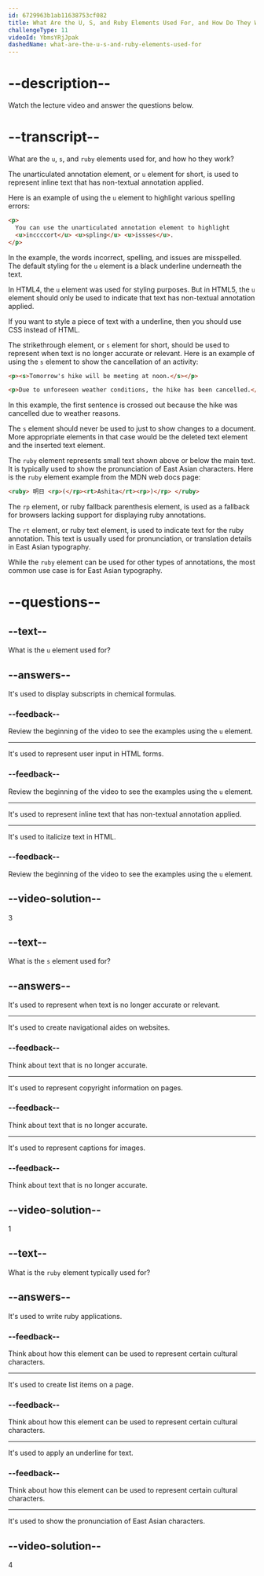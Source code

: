 ```yaml
---
id: 6729963b1ab11638753cf082
title: What Are the U, S, and Ruby Elements Used For, and How Do They Work?
challengeType: 11
videoId: YbmsYRjJpak
dashedName: what-are-the-u-s-and-ruby-elements-used-for
---
```


# --description--

Watch the lecture video and answer the questions below.

# --transcript--

What are the `u`, `s`, and `ruby` elements used for, and how ho they work?

The unarticulated annotation element, or `u` element for short, is used to represent inline text that has non-textual annotation applied.

Here is an example of using the `u` element to highlight various spelling errors:

```html
<p>
  You can use the unarticulated annotation element to highlight
  <u>inccccort</u> <u>spling</u> <u>issses</u>.
</p>
```

In the example, the words incorrect, spelling, and issues are misspelled. The default styling for the `u` element is a black underline underneath the text.

In HTML4, the `u` element was used for styling purposes. But in HTML5, the `u` element should only be used to indicate that text has non-textual annotation applied.

If you want to style a piece of text with a underline, then you should use CSS instead of HTML.

The strikethrough element, or `s` element for short, should be used to represent when text is no longer accurate or relevant. Here is an example of using the `s` element to show the cancellation of an activity:

```html
<p><s>Tomorrow's hike will be meeting at noon.</s></p>

<p>Due to unforeseen weather conditions, the hike has been cancelled.</p>
```

In this example, the first sentence is crossed out because the hike was cancelled due to weather reasons.

The `s` element should never be used to just to show changes to a document. More appropriate elements in that case would be the deleted text element and the inserted text element.

The `ruby` element represents small text shown above or below the main text. It is typically used to show the pronunciation of East Asian characters. Here is the `ruby` element example from the MDN web docs page:

```html
<ruby> 明日 <rp>(</rp><rt>Ashita</rt><rp>)</rp> </ruby>
```

The `rp` element, or ruby fallback parenthesis element, is used as a fallback for browsers lacking support for displaying ruby annotations.

The `rt` element, or ruby text element, is used to indicate text for the ruby annotation. This text is usually used for pronunciation, or translation details in East Asian typography.

While the `ruby` element can be used for other types of annotations, the most common use case is for East Asian typography.

# --questions--

## --text--

What is the `u` element used for?

## --answers--

It's used to display subscripts in chemical formulas.

### --feedback--

Review the beginning of the video to see the examples using the `u` element.

---

It's used to represent user input in HTML forms.

### --feedback--

Review the beginning of the video to see the examples using the `u` element.

---

It's used to represent inline text that has non-textual annotation applied.

---

It's used to italicize text in HTML.

### --feedback--

Review the beginning of the video to see the examples using the `u` element.

## --video-solution--

3

## --text--

What is the `s` element used for?

## --answers--

It's used to represent when text is no longer accurate or relevant.

---

It's used to create navigational aides on websites.

### --feedback--

Think about text that is no longer accurate.

---

It's used to represent copyright information on pages.

### --feedback--

Think about text that is no longer accurate.

---

It's used to represent captions for images.

### --feedback--

Think about text that is no longer accurate.

## --video-solution--

1

## --text--

What is the `ruby` element typically used for?

## --answers--

It's used to write ruby applications.

### --feedback--

Think about how this element can be used to represent certain cultural characters.

---

It's used to create list items on a page.

### --feedback--

Think about how this element can be used to represent certain cultural characters.

---

It's used to apply an underline for text.

### --feedback--

Think about how this element can be used to represent certain cultural characters.

---

It's used to show the pronunciation of East Asian characters.

## --video-solution--

4
